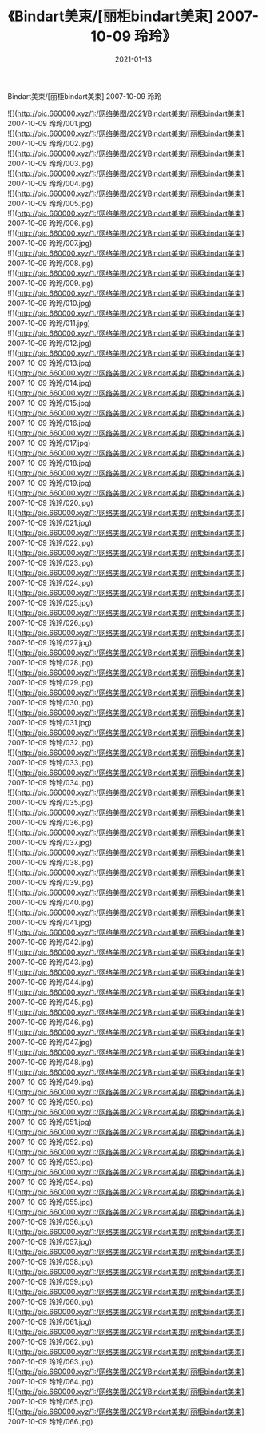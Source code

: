 ﻿---
layout: post
title:  《Bindart美束/[丽柜bindart美束] 2007-10-09 玲玲》
date:   2021-01-13
img: http://pic.660000.xyz/1:/网络美图/2021/Bindart美束/[丽柜bindart美束] 2007-10-09 玲玲/000.jpg
categories: [美女, 清纯, 唯美]
---

Bindart美束/[丽柜bindart美束] 2007-10-09 玲玲

 ![](http://pic.660000.xyz/1:/网络美图/2021/Bindart美束/[丽柜bindart美束] 2007-10-09 玲玲/001.jpg) <br>![](http://pic.660000.xyz/1:/网络美图/2021/Bindart美束/[丽柜bindart美束] 2007-10-09 玲玲/002.jpg) <br>![](http://pic.660000.xyz/1:/网络美图/2021/Bindart美束/[丽柜bindart美束] 2007-10-09 玲玲/003.jpg) <br>![](http://pic.660000.xyz/1:/网络美图/2021/Bindart美束/[丽柜bindart美束] 2007-10-09 玲玲/004.jpg) <br>![](http://pic.660000.xyz/1:/网络美图/2021/Bindart美束/[丽柜bindart美束] 2007-10-09 玲玲/005.jpg) <br>![](http://pic.660000.xyz/1:/网络美图/2021/Bindart美束/[丽柜bindart美束] 2007-10-09 玲玲/006.jpg) <br>![](http://pic.660000.xyz/1:/网络美图/2021/Bindart美束/[丽柜bindart美束] 2007-10-09 玲玲/007.jpg) <br>![](http://pic.660000.xyz/1:/网络美图/2021/Bindart美束/[丽柜bindart美束] 2007-10-09 玲玲/008.jpg) <br>![](http://pic.660000.xyz/1:/网络美图/2021/Bindart美束/[丽柜bindart美束] 2007-10-09 玲玲/009.jpg) <br>![](http://pic.660000.xyz/1:/网络美图/2021/Bindart美束/[丽柜bindart美束] 2007-10-09 玲玲/010.jpg) <br>![](http://pic.660000.xyz/1:/网络美图/2021/Bindart美束/[丽柜bindart美束] 2007-10-09 玲玲/011.jpg) <br>![](http://pic.660000.xyz/1:/网络美图/2021/Bindart美束/[丽柜bindart美束] 2007-10-09 玲玲/012.jpg) <br>![](http://pic.660000.xyz/1:/网络美图/2021/Bindart美束/[丽柜bindart美束] 2007-10-09 玲玲/013.jpg) <br>![](http://pic.660000.xyz/1:/网络美图/2021/Bindart美束/[丽柜bindart美束] 2007-10-09 玲玲/014.jpg) <br>![](http://pic.660000.xyz/1:/网络美图/2021/Bindart美束/[丽柜bindart美束] 2007-10-09 玲玲/015.jpg) <br>![](http://pic.660000.xyz/1:/网络美图/2021/Bindart美束/[丽柜bindart美束] 2007-10-09 玲玲/016.jpg) <br>![](http://pic.660000.xyz/1:/网络美图/2021/Bindart美束/[丽柜bindart美束] 2007-10-09 玲玲/017.jpg) <br>![](http://pic.660000.xyz/1:/网络美图/2021/Bindart美束/[丽柜bindart美束] 2007-10-09 玲玲/018.jpg) <br>![](http://pic.660000.xyz/1:/网络美图/2021/Bindart美束/[丽柜bindart美束] 2007-10-09 玲玲/019.jpg) <br>![](http://pic.660000.xyz/1:/网络美图/2021/Bindart美束/[丽柜bindart美束] 2007-10-09 玲玲/020.jpg) <br>![](http://pic.660000.xyz/1:/网络美图/2021/Bindart美束/[丽柜bindart美束] 2007-10-09 玲玲/021.jpg) <br>![](http://pic.660000.xyz/1:/网络美图/2021/Bindart美束/[丽柜bindart美束] 2007-10-09 玲玲/022.jpg) <br>![](http://pic.660000.xyz/1:/网络美图/2021/Bindart美束/[丽柜bindart美束] 2007-10-09 玲玲/023.jpg) <br>![](http://pic.660000.xyz/1:/网络美图/2021/Bindart美束/[丽柜bindart美束] 2007-10-09 玲玲/024.jpg) <br>![](http://pic.660000.xyz/1:/网络美图/2021/Bindart美束/[丽柜bindart美束] 2007-10-09 玲玲/025.jpg) <br>![](http://pic.660000.xyz/1:/网络美图/2021/Bindart美束/[丽柜bindart美束] 2007-10-09 玲玲/026.jpg) <br>![](http://pic.660000.xyz/1:/网络美图/2021/Bindart美束/[丽柜bindart美束] 2007-10-09 玲玲/027.jpg) <br>![](http://pic.660000.xyz/1:/网络美图/2021/Bindart美束/[丽柜bindart美束] 2007-10-09 玲玲/028.jpg) <br>![](http://pic.660000.xyz/1:/网络美图/2021/Bindart美束/[丽柜bindart美束] 2007-10-09 玲玲/029.jpg) <br>![](http://pic.660000.xyz/1:/网络美图/2021/Bindart美束/[丽柜bindart美束] 2007-10-09 玲玲/030.jpg) <br>![](http://pic.660000.xyz/1:/网络美图/2021/Bindart美束/[丽柜bindart美束] 2007-10-09 玲玲/031.jpg) <br>![](http://pic.660000.xyz/1:/网络美图/2021/Bindart美束/[丽柜bindart美束] 2007-10-09 玲玲/032.jpg) <br>![](http://pic.660000.xyz/1:/网络美图/2021/Bindart美束/[丽柜bindart美束] 2007-10-09 玲玲/033.jpg) <br>![](http://pic.660000.xyz/1:/网络美图/2021/Bindart美束/[丽柜bindart美束] 2007-10-09 玲玲/034.jpg) <br>![](http://pic.660000.xyz/1:/网络美图/2021/Bindart美束/[丽柜bindart美束] 2007-10-09 玲玲/035.jpg) <br>![](http://pic.660000.xyz/1:/网络美图/2021/Bindart美束/[丽柜bindart美束] 2007-10-09 玲玲/036.jpg) <br>![](http://pic.660000.xyz/1:/网络美图/2021/Bindart美束/[丽柜bindart美束] 2007-10-09 玲玲/037.jpg) <br>![](http://pic.660000.xyz/1:/网络美图/2021/Bindart美束/[丽柜bindart美束] 2007-10-09 玲玲/038.jpg) <br>![](http://pic.660000.xyz/1:/网络美图/2021/Bindart美束/[丽柜bindart美束] 2007-10-09 玲玲/039.jpg) <br>![](http://pic.660000.xyz/1:/网络美图/2021/Bindart美束/[丽柜bindart美束] 2007-10-09 玲玲/040.jpg) <br>![](http://pic.660000.xyz/1:/网络美图/2021/Bindart美束/[丽柜bindart美束] 2007-10-09 玲玲/041.jpg) <br>![](http://pic.660000.xyz/1:/网络美图/2021/Bindart美束/[丽柜bindart美束] 2007-10-09 玲玲/042.jpg) <br>![](http://pic.660000.xyz/1:/网络美图/2021/Bindart美束/[丽柜bindart美束] 2007-10-09 玲玲/043.jpg) <br>![](http://pic.660000.xyz/1:/网络美图/2021/Bindart美束/[丽柜bindart美束] 2007-10-09 玲玲/044.jpg) <br>![](http://pic.660000.xyz/1:/网络美图/2021/Bindart美束/[丽柜bindart美束] 2007-10-09 玲玲/045.jpg) <br>![](http://pic.660000.xyz/1:/网络美图/2021/Bindart美束/[丽柜bindart美束] 2007-10-09 玲玲/046.jpg) <br>![](http://pic.660000.xyz/1:/网络美图/2021/Bindart美束/[丽柜bindart美束] 2007-10-09 玲玲/047.jpg) <br>![](http://pic.660000.xyz/1:/网络美图/2021/Bindart美束/[丽柜bindart美束] 2007-10-09 玲玲/048.jpg) <br>![](http://pic.660000.xyz/1:/网络美图/2021/Bindart美束/[丽柜bindart美束] 2007-10-09 玲玲/049.jpg) <br>![](http://pic.660000.xyz/1:/网络美图/2021/Bindart美束/[丽柜bindart美束] 2007-10-09 玲玲/050.jpg) <br>![](http://pic.660000.xyz/1:/网络美图/2021/Bindart美束/[丽柜bindart美束] 2007-10-09 玲玲/051.jpg) <br>![](http://pic.660000.xyz/1:/网络美图/2021/Bindart美束/[丽柜bindart美束] 2007-10-09 玲玲/052.jpg) <br>![](http://pic.660000.xyz/1:/网络美图/2021/Bindart美束/[丽柜bindart美束] 2007-10-09 玲玲/053.jpg) <br>![](http://pic.660000.xyz/1:/网络美图/2021/Bindart美束/[丽柜bindart美束] 2007-10-09 玲玲/054.jpg) <br>![](http://pic.660000.xyz/1:/网络美图/2021/Bindart美束/[丽柜bindart美束] 2007-10-09 玲玲/055.jpg) <br>![](http://pic.660000.xyz/1:/网络美图/2021/Bindart美束/[丽柜bindart美束] 2007-10-09 玲玲/056.jpg) <br>![](http://pic.660000.xyz/1:/网络美图/2021/Bindart美束/[丽柜bindart美束] 2007-10-09 玲玲/057.jpg) <br>![](http://pic.660000.xyz/1:/网络美图/2021/Bindart美束/[丽柜bindart美束] 2007-10-09 玲玲/058.jpg) <br>![](http://pic.660000.xyz/1:/网络美图/2021/Bindart美束/[丽柜bindart美束] 2007-10-09 玲玲/059.jpg) <br>![](http://pic.660000.xyz/1:/网络美图/2021/Bindart美束/[丽柜bindart美束] 2007-10-09 玲玲/060.jpg) <br>![](http://pic.660000.xyz/1:/网络美图/2021/Bindart美束/[丽柜bindart美束] 2007-10-09 玲玲/061.jpg) <br>![](http://pic.660000.xyz/1:/网络美图/2021/Bindart美束/[丽柜bindart美束] 2007-10-09 玲玲/062.jpg) <br>![](http://pic.660000.xyz/1:/网络美图/2021/Bindart美束/[丽柜bindart美束] 2007-10-09 玲玲/063.jpg) <br>![](http://pic.660000.xyz/1:/网络美图/2021/Bindart美束/[丽柜bindart美束] 2007-10-09 玲玲/064.jpg) <br>![](http://pic.660000.xyz/1:/网络美图/2021/Bindart美束/[丽柜bindart美束] 2007-10-09 玲玲/065.jpg) <br>![](http://pic.660000.xyz/1:/网络美图/2021/Bindart美束/[丽柜bindart美束] 2007-10-09 玲玲/066.jpg) <br>